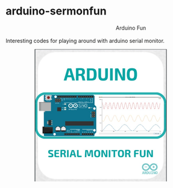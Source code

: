 # arduino-sermonfun
<marquee behavior="alternate">Arduino Fun</marquee>

Interesting codes for playing around with arduino serial monitor.

<p align="center">
<img width="350" height="350" src=/schematics/ArduinoSerialMonitorFun.jpg>
  </p>
